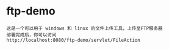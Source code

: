 # ftp-demo
    这是一个可以用于 windows 和 linux 的文件上传工具，上传至FTP服务器
    部署完成后，你可以访问
    http://localhost:8080/ftp-demo/servlet/FileAction
